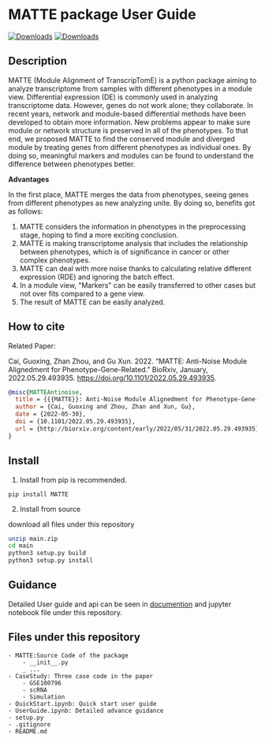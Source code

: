 # MATTE package User Guide
[![Downloads](https://pepy.tech/badge/matte)](https://pepy.tech/project/matte)  [![Downloads](https://badge.fury.io/py/MATTE.svg)](https://badge.fury.io/py/MATTE.svg)
## Description

MATTE (Module Alignment of TranscripTomE) is a python package aiming to analyze transcriptome from samples with different phenotypes in a module view. Differential expression (DE) is commonly used in analyzing transcriptome data. However, genes do not work alone; they collaborate. In recent years, network and module-based differential methods have been developed to obtain more information. New problems appear to make sure module or network structure is preserved in all of the phenotypes. To that end, we proposed MATTE to find the conserved module and diverged module by treating genes from different phenotypes as individual ones. By doing so, meaningful markers and modules can be found to understand the difference between phenotypes better.


**Advantages**

In the first place, MATTE merges the data from phenotypes, seeing genes from different phenotypes as new analyzing unite. By doing so, benefits got as follows:

1. MATTE considers the information in phenotypes in the preprocessing stage, hoping to find a more exciting conclusion.
2. MATTE is making transcriptome analysis that includes the relationship between phenotypes, which is of significance in cancer or other complex phenotypes.
3. MATTE can deal with more noise thanks to calculating relative different expression (RDE) and ignoring the batch effect.
4. In a module view, "Markers" can be easily transferred to other cases but not over fits compared to a gene view.
5. The result of MATTE can be easily analyzed.  

## How to cite
Related Paper:

Cai, Guoxing, Zhan Zhou, and Gu Xun. 2022. “MATTE: Anti-Noise Module Alignedment for Phenotype-Gene-Related.” BioRxiv, January, 2022.05.29.493935. https://doi.org/10.1101/2022.05.29.493935.


```bibtex
@misc{MATTEAntinoise,
  title = {{{MATTE}}: Anti-Noise Module Alignedment for Phenotype-Gene-Related},
  author = {Cai, Guoxing and Zhou, Zhan and Xun, Gu},
  date = {2022-05-30},
  doi = {10.1101/2022.05.29.493935},
  url = {http://biorxiv.org/content/early/2022/05/31/2022.05.29.493935},
}
```

## Install
1. Install from pip is recommended.
```
pip install MATTE
```

2. Install from source

download all files under this repository

```bash
unzip main.zip
cd main
python3 setup.py build
python3 setup.py install
```

## Guidance

Detailed User guide and api can be seen in [documention](https://mattedoc.readthedocs.io/en/latest/) and jupyter notebook file under this repository. 

## Files under this repository
```
- MATTE:Source Code of the package
    - __init__.py
    _ ...
- CaseStudy: Three case code in the paper
    - GSE100796
    - scRNA
    - Simulation
- QuickStart.ipynb: Quick start user guide
- UserGuide.ipynb: Detailed advance guidance
- setup.py
- .gitignore
- README.md
```